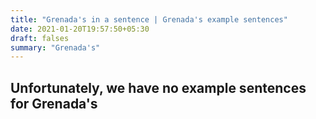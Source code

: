 ```yaml
---
title: "Grenada's in a sentence | Grenada's example sentences"
date: 2021-01-20T19:57:50+05:30
draft: falses
summary: "Grenada's"
---
```

## Unfortunately, we have no example sentences for Grenada's                 
